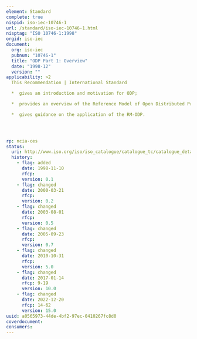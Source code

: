 ```yaml
---
element: Standard
complete: true
nispid: iso-iec-10746-1
url: /standard/iso-iec-10746-1.html
nisptag: "ISO 10746-1:1998"
orgid: iso-iec
document:
  org: iso-iec
  pubnum: "10746-1"
  title: "ODP Part 1: Overview"
  date: "1998-12"
  version: ""
applicability: >2
  This Recommendation | International Standard   

  *  gives an introduction and motivation for ODP;

  *  provides an overview of the Reference Model of Open Distributed Processing (RM-ODP) and an explanation of its key concepts;

  *  gives guidance on the application of the RM-ODP.



  
rp: ncia-ces
status:
  uri: http://www.iso.org/iso/iso_catalogue/catalogue_tc/catalogue_detail.htm?csnumber=20696
  history: 
    - flag: added
      date: 1998-11-10
      rfcp: 
      version: 0.1
    - flag: changed
      date: 2000-03-21
      rfcp: 
      version: 0.2
    - flag: changed
      date: 2003-08-01
      rfcp: 
      version: 0.5
    - flag: changed
      date: 2005-09-23
      rfcp: 
      version: 0.7
    - flag: changed
      date: 2010-10-31
      rfcp: 
      version: 5.0
    - flag: changed
      date: 2017-01-14
      rfcp: 9-19
      version: 10.0
    - flag: changed
      date: 2022-12-20
      rfcp: 14-62
      version: 15.0
uuid: a0565973-44de-4bf2-97ec-0410267fc8d0
coverdocument:
consumers:
---
```

